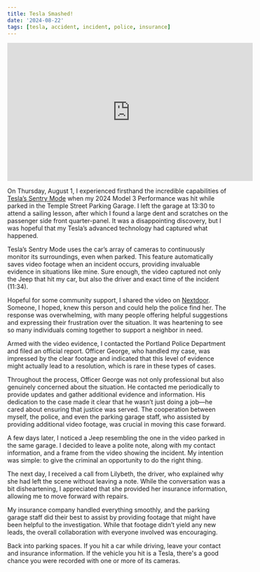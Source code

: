 ```yaml
---
title: Tesla Smashed!
date: '2024-08-22'
tags: [tesla, accident, incident, police, insurance]
---
```


<script>
    import CloudinaryImage from '$lib/components/CloudinaryImage.svelte'
</script>

<iframe width="560" height="315" src="https://www.youtube.com/embed/dWip6i5ssKg?si=wZyzRwGyROSaXdXs" title="YouTube video player" frameborder="0" allow="accelerometer; autoplay; clipboard-write; encrypted-media; gyroscope; picture-in-picture; web-share" referrerpolicy="strict-origin-when-cross-origin" allowfullscreen></iframe>

On Thursday, August 1, I experienced firsthand the incredible capabilities of [Tesla’s Sentry Mode](https://www.tesla.com/ownersmanual/model3/en_us/GUID-56703182-8191-4DAE-AF07-2FDC0EB64663.html) when my 2024 Model 3 Performance was hit while parked in the Temple Street Parking Garage. I left the garage at 13:30 to attend a sailing lesson, after which I found a large dent and scratches on the passenger side front quarter-panel. It was a disappointing discovery, but I was hopeful that my Tesla’s advanced technology had captured what happened.

Tesla’s Sentry Mode uses the car’s array of cameras to continuously monitor its surroundings, even when parked. This feature automatically saves video footage when an incident occurs, providing invaluable evidence in situations like mine. Sure enough, the video captured not only the Jeep that hit my car, but also the driver and exact time of the incident (11:34).

<CloudinaryImage public_id="brentdanley.com/tesla_smash/more-than-a-little-scratch" alt="Lilybeth said it was just a little scratch." caption="Lilybeth said it was just a little scratch." />

Hopeful for some community support, I shared the video on [Nextdoor](https://nextdoor.com/news_feed). Someone, I hoped, knew this person and could help the police find her. The response was overwhelming, with many people offering helpful suggestions and expressing their frustration over the situation. It was heartening to see so many individuals coming together to support a neighbor in need.

Armed with the video evidence, I contacted the Portland Police Department and filed an official report. Officer George, who handled my case, was impressed by the clear footage and indicated that this level of evidence might actually lead to a resolution, which is rare in these types of cases.

Throughout the process, Officer George was not only professional but also genuinely concerned about the situation. He contacted me periodically to provide updates and gather additional evidence and information. His dedication to the case made it clear that he wasn’t just doing a job—he cared about ensuring that justice was served. The cooperation between myself, the police, and even the parking garage staff, who assisted by providing additional video footage, was crucial in moving this case forward.

A few days later, I noticed a Jeep resembling the one in the video parked in the same garage. I decided to leave a polite note, along with my contact information, and a frame from the video showing the incident. My intention was simple: to give the criminal an opportunity to do the right thing.

<CloudinaryImage public_id="brentdanley.com/tesla_smash/note_for_lily" alt="I left a note on the Jeep's windscreen" caption="I left a photo, note, and my contact information on the Jeep that hit my Tesla." />

The next day, I received a call from Lilybeth, the driver, who explained why she had left the scene without leaving a note. While the conversation was a bit disheartening, I appreciated that she provided her insurance information, allowing me to move forward with repairs.

My insurance company handled everything smoothly, and the parking garage staff did their best to assist by providing footage that might have been helpful to the investigation. While that footage didn’t yield any new leads, the overall collaboration with everyone involved was encouraging.

Back into parking spaces. If you hit a car while driving, leave your contact and insurance information. If the vehicle you hit is a Tesla, there's a good chance you were recorded with one or more of its cameras.

